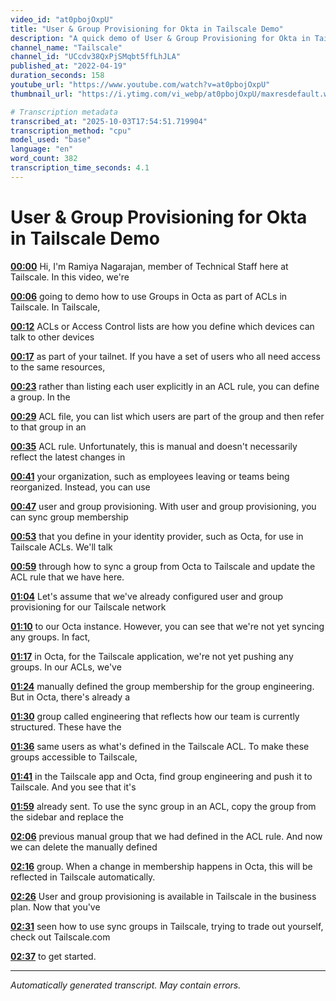 ```yaml
---
video_id: "at0pbojOxpU"
title: "User & Group Provisioning for Okta in Tailscale Demo"
description: "A quick demo of User & Group Provisioning for Okta in Tailscale...."
channel_name: "Tailscale"
channel_id: "UCcdv38QxPjSMqbt5ffLhJLA"
published_at: "2022-04-19"
duration_seconds: 158
youtube_url: "https://www.youtube.com/watch?v=at0pbojOxpU"
thumbnail_url: "https://i.ytimg.com/vi_webp/at0pbojOxpU/maxresdefault.webp"

# Transcription metadata
transcribed_at: "2025-10-03T17:54:51.719904"
transcription_method: "cpu"
model_used: "base"
language: "en"
word_count: 382
transcription_time_seconds: 4.1
---
```


# User & Group Provisioning for Okta in Tailscale Demo

**[00:00](https://youtube.com/watch?v=at0pbojOxpU&t=0s)** Hi, I'm Ramiya Nagarajan, member of Technical Staff here at Tailscale. In this video, we're

**[00:06](https://youtube.com/watch?v=at0pbojOxpU&t=6s)** going to demo how to use Groups in Octa as part of ACLs in Tailscale. In Tailscale,

**[00:12](https://youtube.com/watch?v=at0pbojOxpU&t=12s)** ACLs or Access Control lists are how you define which devices can talk to other devices

**[00:17](https://youtube.com/watch?v=at0pbojOxpU&t=17s)** as part of your tailnet. If you have a set of users who all need access to the same resources,

**[00:23](https://youtube.com/watch?v=at0pbojOxpU&t=23s)** rather than listing each user explicitly in an ACL rule, you can define a group. In the

**[00:29](https://youtube.com/watch?v=at0pbojOxpU&t=29s)** ACL file, you can list which users are part of the group and then refer to that group in an

**[00:35](https://youtube.com/watch?v=at0pbojOxpU&t=35s)** ACL rule. Unfortunately, this is manual and doesn't necessarily reflect the latest changes in

**[00:41](https://youtube.com/watch?v=at0pbojOxpU&t=41s)** your organization, such as employees leaving or teams being reorganized. Instead, you can use

**[00:47](https://youtube.com/watch?v=at0pbojOxpU&t=47s)** user and group provisioning. With user and group provisioning, you can sync group membership

**[00:53](https://youtube.com/watch?v=at0pbojOxpU&t=53s)** that you define in your identity provider, such as Octa, for use in Tailscale ACLs. We'll talk

**[00:59](https://youtube.com/watch?v=at0pbojOxpU&t=59s)** through how to sync a group from Octa to Tailscale and update the ACL rule that we have here.

**[01:04](https://youtube.com/watch?v=at0pbojOxpU&t=64s)** Let's assume that we've already configured user and group provisioning for our Tailscale network

**[01:10](https://youtube.com/watch?v=at0pbojOxpU&t=70s)** to our Octa instance. However, you can see that we're not yet syncing any groups. In fact,

**[01:17](https://youtube.com/watch?v=at0pbojOxpU&t=77s)** in Octa, for the Tailscale application, we're not yet pushing any groups. In our ACLs, we've

**[01:24](https://youtube.com/watch?v=at0pbojOxpU&t=84s)** manually defined the group membership for the group engineering. But in Octa, there's already a

**[01:30](https://youtube.com/watch?v=at0pbojOxpU&t=90s)** group called engineering that reflects how our team is currently structured. These have the

**[01:36](https://youtube.com/watch?v=at0pbojOxpU&t=96s)** same users as what's defined in the Tailscale ACL. To make these groups accessible to Tailscale,

**[01:41](https://youtube.com/watch?v=at0pbojOxpU&t=101s)** in the Tailscale app and Octa, find group engineering and push it to Tailscale. And you see that it's

**[01:59](https://youtube.com/watch?v=at0pbojOxpU&t=119s)** already sent. To use the sync group in an ACL, copy the group from the sidebar and replace the

**[02:06](https://youtube.com/watch?v=at0pbojOxpU&t=126s)** previous manual group that we had defined in the ACL rule. And now we can delete the manually defined

**[02:16](https://youtube.com/watch?v=at0pbojOxpU&t=136s)** group. When a change in membership happens in Octa, this will be reflected in Tailscale automatically.

**[02:26](https://youtube.com/watch?v=at0pbojOxpU&t=146s)** User and group provisioning is available in Tailscale in the business plan. Now that you've

**[02:31](https://youtube.com/watch?v=at0pbojOxpU&t=151s)** seen how to use sync groups in Tailscale, trying to trade out yourself, check out Tailscale.com

**[02:37](https://youtube.com/watch?v=at0pbojOxpU&t=157s)** to get started.

---

*Automatically generated transcript. May contain errors.*
